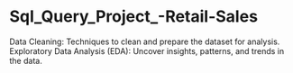 # Sql_Query_Project_-Retail-Sales
Data Cleaning: Techniques to clean and prepare the dataset for analysis. Exploratory Data Analysis (EDA): Uncover insights, patterns, and trends in the data. 
